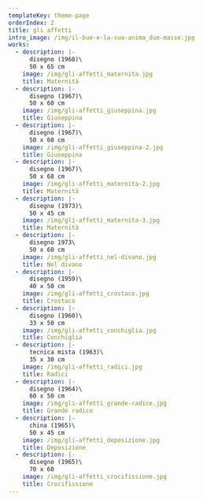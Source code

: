 ```yaml
---
templateKey: theme-page
orderIndex: 2
title: gli affetti
intro_image: /img/il-bue-e-la-sua-anima_due-masse.jpg
works:
  - description: |-
      disegno (1968)\
      50 x 65 cm
    image: /img/gli-affetti_maternita.jpg
    title: Maternità
  - description: |-
      disegno (1967)\
      50 x 60 cm
    image: /img/gli-affetti_giuseppina.jpg
    title: Giuseppina
  - description: |-
      disegno (1967)\
      50 x 60 cm
    image: /img/gli-affetti_giuseppina-2.jpg
    title: Giuseppina
  - description: |-
      disegno (1967)\
      50 x 68 cm
    image: /img/gli-affetti_maternita-2.jpg
    title: Maternità
  - description: |-
      disegno (1973)\
      50 x 45 cm
    image: /img/gli-affetti_maternita-3.jpg
    title: Maternità
  - description: |-
      disegno 1973\
      50 x 60 cm
    image: /img/gli-affetti_nel-divano.jpg
    title: Nel divano
  - description: |-
      disegno (1959)\
      40 x 50 cm
    image: /img/gli-affetti_crostaco.jpg
    title: Crostaco
  - description: |-
      disegno (1960)\
      33 x 50 cm
    image: /img/gli-affetti_conchiglia.jpg
    title: Conchiglia
  - description: |-
      tecnica mista (1963)\
      35 x 30 cm
    image: /img/gli-affetti_radici.jpg
    title: Radici
  - description: |-
      disegno (1964)\
      60 x 50 cm
    image: /img/gli-affetti_grande-radice.jpg
    title: Grande radice
  - description: |-
      china (1965)\
      50 x 45 cm
    image: /img/gli-affetti_deposizione.jpg
    title: Deposizione
  - description: |-
      disegno (1965)\
      70 x 60
    image: /img/gli-affetti_crocifissione.jpg
    title: Crocifissione
---
```


